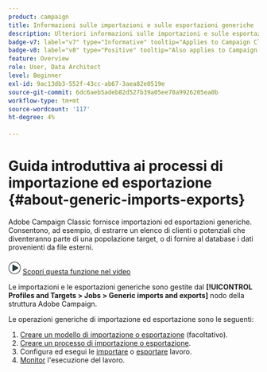 ```yaml
---
product: campaign
title: Informazioni sulle importazioni e sulle esportazioni generiche
description: Ulteriori informazioni sulle importazioni e sulle esportazioni generiche
badge-v7: label="v7" type="Informative" tooltip="Applies to Campaign Classic v7"
badge-v8: label="v8" type="Positive" tooltip="Also applies to Campaign v8"
feature: Overview
role: User, Data Architect
level: Beginner
exl-id: 9ac13db3-552f-43cc-ab67-3aea82e0519e
source-git-commit: 6dc6aeb5adeb82d527b39a05ee70a9926205ea0b
workflow-type: tm+mt
source-wordcount: '117'
ht-degree: 4%

---
```


# Guida introduttiva ai processi di importazione ed esportazione {#about-generic-imports-exports}



Adobe Campaign Classic fornisce importazioni ed esportazioni generiche. Consentono, ad esempio, di estrarre un elenco di clienti o potenziali che diventeranno parte di una popolazione target, o di fornire al database i dati provenienti da file esterni.

![](assets/do-not-localize/how-to-video.png) [Scopri questa funzione nel video](../../platform/using/exporting-and-importing-profiles.md#import-profiles-video)

Le importazioni e le esportazioni generiche sono gestite dal **[!UICONTROL Profiles and Targets > Jobs > Generic imports and exports]** nodo della struttura Adobe Campaign.

Le operazioni generiche di importazione ed esportazione sono le seguenti:

1. [Creare un modello di importazione o esportazione](../../platform/using/creating-import-export-templates.md) (facoltativo).
1. [Creare un processo di importazione o esportazione](../../platform/using/creating-import-export-jobs.md).
1. Configura ed esegui le [importare](../../platform/using/executing-import-jobs.md) o [esportare](../../platform/using/executing-export-jobs.md) lavoro.
1. [Monitor](../../platform/using/monitoring-jobs-execution.md) l&#39;esecuzione del lavoro.
